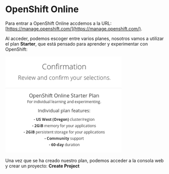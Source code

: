 # OpenShift Online

Para entrar a OpenShift Online accdemos a la URL: [https://manage.openshift.com/](https://manage.openshift.com/).

Al acceder, podemos escoger entre varios planes, nosotros vamos a utilizar el plan **Starter**, que está pensado para aprender y experimentar con OpenShift:

![os](img/openshift_online.png)

Una vez que se ha creado nuestro plan, podemos acceder a la consola web y crear un proyecto: **Create Project**

